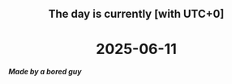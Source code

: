 <h2 align=center>The day is currently [with UTC+0]</h2>
<h1 align=center><!--TIME BEGIN-->2025-06-11<!--TIME END--></h1>
<h5>Made by a bored guy</h5>
